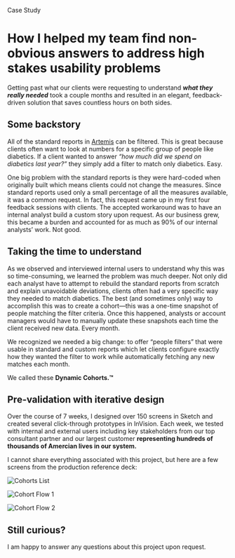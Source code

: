 Case Study

# How I helped my team find non-obvious answers to address high stakes usability problems

<p class="Lede">Getting past what our clients were requesting to understand <strong><em>what they really needed</em></strong> took a couple months and resulted in an elegant, feedback-driven solution that saves countless hours on both sides.<p>

## Some backstory

All of the standard reports in [Artemis](https://www.artemishealth.com/solutions/for-employers) can be filtered. This is great because clients often want to look at numbers for a specific group of people like diabetics. If a client wanted to answer _“how much did we spend on diabetics last year?”_ they simply add a filter to match only diabetics. Easy.

One big problem with the standard reports is they were hard-coded when originally built which means clients could not change the measures. Since standard reports used only a small percentage of all the measures available, it was a common request. In fact, this request came up in my first four feedback sessions with clients. The accepted workaround was to have an internal analyst build a custom story upon request. As our business grew, this became a burden and accounted for as much as 90% of our internal analysts’ work. Not good.

## Taking the time to understand

As we observed and interviewed internal users to understand why this was so time-consuming, we learned the problem was much deeper. Not only did each analyst have to attempt to rebuild the standard reports from scratch and explain unavoidable deviations, clients often had a very specific way they needed to match diabetics. The best (and sometimes only) way to accomplish this was to create a cohort—this was a one-time snapshot of people matching the filter criteria. Once this happened, analysts or account managers would have to manually update these snapshots each time the client received new data. Every month.

We recognized we needed a big change: to offer “people filters” that were usable in standard and custom reports which let clients configure exactly how they wanted the filter to work while automatically fetching any new matches each month.

We called these **Dynamic Cohorts.™**

## Pre-validation with iterative design

Over the course of 7 weeks, I designed over 150 screens in Sketch and created several click-through prototypes in InVision. Each week, we tested with internal and external users including key stakeholders from our top consultant partner and our largest customer **representing hundreds of thousands of Amercian lives in our system.**

I cannot share everything associated with this project, but here are a few screens from the production reference deck:

![Cohorts List](https://res.cloudinary.com/dlb7hetnl/image/upload/v1601334074/Cohorts-App-HCCs_qpu5c0.png)

![Cohort Flow 1](https://res.cloudinary.com/dlb7hetnl/image/upload/v1601334074/DC-E2E-Flow-1-2_ecr3fw.png)

![Cohort Flow 2](https://res.cloudinary.com/dlb7hetnl/image/upload/v1601334073/DC-E2E-Flow-1-5_gcbs15.png)

## Still curious?

I am happy to answer any questions about this project upon request.